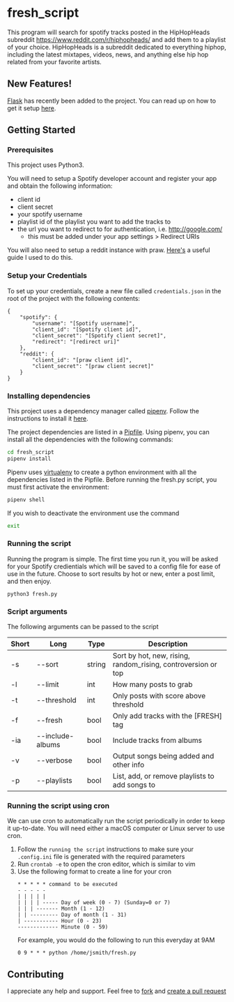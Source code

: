 # fresh_script

This program will search for spotify tracks posted in the HipHopHeads subreddit https://www.reddit.com/r/hiphopheads/ and add them to a playlist of your choice. HipHopHeads is a subreddit dedicated to everything hiphop, including the latest mixtapes, videos, news, and anything else hip hop related from your favorite artists.

## New Features!
[Flask](http://flask.pocoo.org/) has recently been added to the project. You can read up on how to get it setup [here](flask.md).

## Getting Started

### Prerequisites

This project uses Python3.

You will need to setup a Spotify developer account and register your app and obtain the following information:
* client id
* client secret
* your spotify username
* playlist id of the playlist you want to add the tracks to
* the url you want to redirect to for authentication, i.e. http://google.com/
  * this must be added under your app settings > Redirect URIs 

You will also need to setup a reddit instance with praw. [Here's](https://pythonforengineers.com/build-a-reddit-bot-part-1/) a useful guide I used to do this.

### Setup your Credentials

To set up your credentials, create a new file called `credentials.json` in the root of the project with the following contents:

```
{
    "spotify": {
        "username": "[Spotify username]",
        "client_id": "[Spotify client id]",
        "client_secret": "[Spotify client secret]",
        "redirect": "[redirect uri]"
    },
    "reddit": {
        "client_id": "[praw client id]",
        "client_secret": "[praw client secret]"
    }
}
```
 
### Installing dependencies
This project uses a dependency manager called [pipenv](https://pipenv.readthedocs.io). Follow the instructions to install it [here](https://pipenv.readthedocs.io/en/latest/install/#installing-pipenv).

The project dependencies are listed in a [Pipfile](https://github.com/pypa/pipfile). Using pipenv, you can install all the dependencies with the following commands:
```bash
cd fresh_script
pipenv install
``` 

Pipenv uses [virtualenv](https://virtualenv.pypa.io/en/stable/) to create a python environment with all the dependencies listed in the Pipfile. Before running the fresh.py script, you must first activate the environment:
```bash
pipenv shell
```

If you wish to deactivate the environment use the command
```bash
exit
```

### Running the script

Running the program is simple. The first time you run it, you will be asked for your Spotify credientials which will be saved to a config file for ease of use in the future. Choose to sort results by hot or new, enter a post limit, and then enjoy.

```
python3 fresh.py
```

### Script arguments

The following arguments can be passed to the script

| Short | Long             | Type   | Description |
|-------|------------------|--------|-------------|
| -s    | --sort           | string | Sort by hot, new, rising, random_rising, controversion or top |
| -l    | --limit          | int    | How many posts to grab |
| -t    | --threshold      | int    | Only posts with score above threshold |
| -f    | --fresh          | bool   | Only add tracks with the \[FRESH\] tag |
| -ia   | --include-albums | bool   | Include tracks from albums |
| -v    | --verbose        | bool   | Output songs being added and other info |
| -p    | --playlists      | bool   | List, add, or remove playlists to add songs to |

### Running the script using cron

We can use cron to automatically run the script periodically in order to keep it up-to-date. You will need either a macOS computer or Linux server to use cron.

1. Follow the `running the script` instructions to make sure your `.config.ini` file is generated with the required parameters
2. Run `crontab -e` to open the cron editor, which is similar to vim
3. Use the following format to create a line for your cron
    ```
    * * * * * command to be executed
    - - - - -
    | | | | |
    | | | | ----- Day of week (0 - 7) (Sunday=0 or 7)
    | | | ------- Month (1 - 12)
    | | --------- Day of month (1 - 31)
    | ----------- Hour (0 - 23)
    ------------- Minute (0 - 59)
    ```
    For example, you would do the following to run this everyday at 9AM
    ```
    0 9 * * * python /home/jsmith/fresh.py
    ```

## Contributing

I appreciate any help and support. Feel free to [fork](https://github.com/amcquade/fresh_script#fork-destination-box) and [create a pull request](https://github.com/amcquade/fresh_script/compare)
